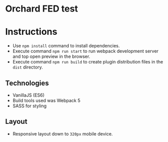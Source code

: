 # Orchard FED test

# Instructions
- Use `npm install` command to install dependencies.
- Execute command `npm run start` to run webpack development server and top open preview in the browser.
- Execute command `npm run build` to create plugin distribution files in the `dist` directory.

## Technologies
- VanillaJS (ES6)
- Build tools used was Webpack 5
- SASS for styling

## Layout
- Responsive layout down to `320px` mobile device.
